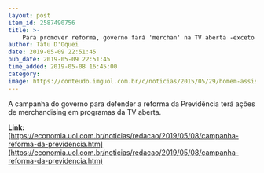 ```yaml
---
layout: post
item_id: 2587490756
title: >-
    Para promover reforma, governo fará 'merchan' na TV aberta -exceto na Globo
author: Tatu D'Oquei
date: 2019-05-09 22:51:45
pub_date: 2019-05-09 22:51:45
time_added: 2019-05-08 16:45:00
category: 
image: https://conteudo.imguol.com.br/c/noticias/2015/05/29/homem-assistindo-televisao-tv-digital-controle-remoto-assistindo-tv-no-sofa-1432913099260_v2_750x421.jpg
---
```


A campanha do governo para defender a reforma da Previdência terá ações de merchandising em programas da TV aberta.

**Link:** [https://economia.uol.com.br/noticias/redacao/2019/05/08/campanha-reforma-da-previdencia.htm](https://economia.uol.com.br/noticias/redacao/2019/05/08/campanha-reforma-da-previdencia.htm)

